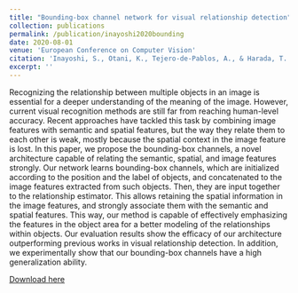 ```yaml
---
title: "Bounding-box channel network for visual relationship detection"
collection: publications
permalink: /publication/inayoshi2020bounding
date: 2020-08-01
venue: 'European Conference on Computer Vision'
citation: 'Inayoshi, S., Otani, K., Tejero-de-Pablos, A., & Harada, T. (2020, August). Bounding-box channels for visual relationship detection. In European Conference on Computer Vision (pp. 682-697).'
excerpt: ''
---
```

Recognizing the relationship between multiple objects in an image is essential for a deeper understanding of the meaning of the image. However, current visual recognition methods are still far from reaching human-level accuracy. Recent approaches have tackled this task by combining image features with semantic and spatial features, but the way they relate them to each other is weak, mostly because the spatial context in the image feature is lost. In this paper, we propose the bounding-box channels, a novel architecture capable of relating the semantic, spatial, and image features strongly. Our network learns bounding-box channels, which are initialized according to the position and the label of objects, and concatenated to the image features extracted from such objects. Then, they are input together to the relationship estimator. This allows retaining the spatial information in the image features, and strongly associate them with the semantic and spatial features. This way, our method is capable of effectively emphasizing the features in the object area for a better modeling of the relationships within objects. Our evaluation results show the efficacy of our architecture outperforming previous works in visual relationship detection. In addition, we experimentally show that our bounding-box channels have a high generalization ability.

[Download here](http://www.ecva.net/papers/eccv_2020/papers_ECCV/papers/123500664.pdf)